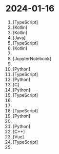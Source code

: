 # 2024-01-16

1. [](https://github.comundefined "Personal finance and wealth management app") [TypeScript]
2. [](https://github.comundefined "Free and open source manga reader for Android.") [Kotlin]
3. [](https://github.comundefined "Revival of removed source extensions for the Tachiyomi app.") [Kotlin]
4. [](https://github.comundefined "《Hello 算法》：动画图解、一键运行的数据结构与算法教程，支持 Java, C++, Python, Go, JS, TS, C#, Swift, Rust, Dart, Zig 等语言。") [Java]
5. [](https://github.comundefined "人人都能用英语") [TypeScript]
6. [](https://github.comundefined "Source extensions for the Tachiyomi app.") [Kotlin]
7. [](https://github.comundefined "Source extensions for the Tachiyomi app.") 
8. [](https://github.comundefined "Enable Next-Gen Large Language Model Applications. Join our Discord: https://discord.gg/pAbnFJrkgZ") [JupyterNotebook]
9. [](https://github.comundefined "leaked prompts of GPTs") 
10. [](https://github.comundefined "A natural language interface for computers") [Python]
11. [](https://github.comundefined "Enhanced ChatGPT Clone: Features OpenAI, GPT-4 Vision, Bing, Anthropic, OpenRouter, Google Gemini, AI model switching, message search, langchain, DALL-E-3, ChatGPT Plugins, OpenAI Functions, Secure Multi-User System, Presets, completely open-source for self-hosting. More features in development") [TypeScript]
12. [](https://github.comundefined "") [Python]
13. [](https://github.comundefined "A native, user-mode, multi-process, graphical debugger.") [C]
14. [](https://github.comundefined "A curated list of awesome Python frameworks, libraries, software and resources") [Python]
15. [](https://github.comundefined "Virtual whiteboard for sketching hand-drawn like diagrams") [TypeScript]
16. [](https://github.comundefined "A collection of inspiring lists, manuals, cheatsheets, blogs, hacks, one-liners, cli/web tools and more.") 
17. [](https://github.comundefined "Master programming by recreating your favorite technologies from scratch.") 
18. [](https://github.comundefined "Print-friendly, minimalist CV page") [TypeScript]
19. [](https://github.comundefined "Accurate line-level text detection and recognition (OCR) in any language") [Python]
20. [](https://github.comundefined "ai副业赚钱大集合，教你如何利用ai做一些副业项目，赚取更多额外收益。The Ultimate Guide to Making Money with AI Side Hustles: Learn how to leverage AI for some cool side gigs and rake in some extra cash. Check out the English version for more insights.") 
21. [](https://github.comundefined "🏡 Open source home automation that puts local control and privacy first.") [Python]
22. [](https://github.comundefined "Stellarium is a free GPL software which renders realistic skies in real time with OpenGL. It is available for Linux/Unix, Windows and macOS. With Stellarium, you really see what you can see with your eyes, binoculars or a small telescope.") [C++]
23. [](https://github.comundefined "Official website for the Tachiyomi app.") [Vue]
24. [](https://github.comundefined "Scheduling infrastructure for absolutely everyone.") [TypeScript]
25. [](https://github.comundefined "Curated list of project-based tutorials") 
